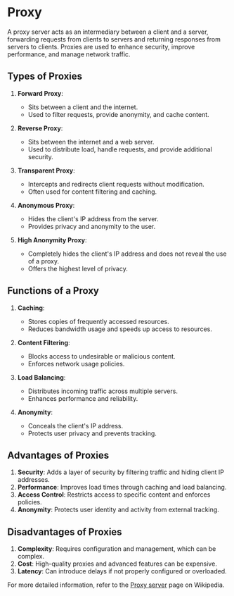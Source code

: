 # Proxy

A proxy server acts as an intermediary between a client and a server, forwarding requests from clients to servers and returning responses from servers to clients. Proxies are used to enhance security, improve performance, and manage network traffic.

## Types of Proxies

1. **Forward Proxy**:
   - Sits between a client and the internet.
   - Used to filter requests, provide anonymity, and cache content.

2. **Reverse Proxy**:
   - Sits between the internet and a web server.
   - Used to distribute load, handle requests, and provide additional security.

3. **Transparent Proxy**:
   - Intercepts and redirects client requests without modification.
   - Often used for content filtering and caching.

4. **Anonymous Proxy**:
   - Hides the client's IP address from the server.
   - Provides privacy and anonymity to the user.

5. **High Anonymity Proxy**:
   - Completely hides the client's IP address and does not reveal the use of a proxy.
   - Offers the highest level of privacy.

## Functions of a Proxy

1. **Caching**:
   - Stores copies of frequently accessed resources.
   - Reduces bandwidth usage and speeds up access to resources.

2. **Content Filtering**:
   - Blocks access to undesirable or malicious content.
   - Enforces network usage policies.

3. **Load Balancing**:
   - Distributes incoming traffic across multiple servers.
   - Enhances performance and reliability.

4. **Anonymity**:
   - Conceals the client's IP address.
   - Protects user privacy and prevents tracking.

## Advantages of Proxies

1. **Security**: Adds a layer of security by filtering traffic and hiding client IP addresses.
2. **Performance**: Improves load times through caching and load balancing.
3. **Access Control**: Restricts access to specific content and enforces policies.
4. **Anonymity**: Protects user identity and activity from external tracking.

## Disadvantages of Proxies

1. **Complexity**: Requires configuration and management, which can be complex.
2. **Cost**: High-quality proxies and advanced features can be expensive.
3. **Latency**: Can introduce delays if not properly configured or overloaded.

For more detailed information, refer to the [Proxy server](https://en.wikipedia.org/wiki/Proxy_server) page on Wikipedia.
